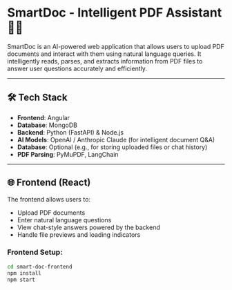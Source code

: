 # SmartDoc - Intelligent PDF Assistant 🤖📄

SmartDoc is an AI-powered web application that allows users to upload PDF documents and interact with them using natural language queries. It intelligently reads, parses, and extracts information from PDF files to answer user questions accurately and efficiently.

---

## 🛠️ Tech Stack

- **Frontend**: Angular
- **Database**: MongoDB
- **Backend**: Python (FastAPI) & Node.js
- **AI Models**: OpenAI / Anthropic Claude (for intelligent document Q&A)
- **Database**: Optional (e.g., for storing uploaded files or chat history)
- **PDF Parsing**: PyMuPDF, LangChain

---

## 🌐 Frontend (React)

The frontend allows users to:

- Upload PDF documents
- Enter natural language questions
- View chat-style answers powered by the backend
- Handle file previews and loading indicators

### Frontend Setup:

```bash
cd smart-doc-frontend
npm install
npm start
